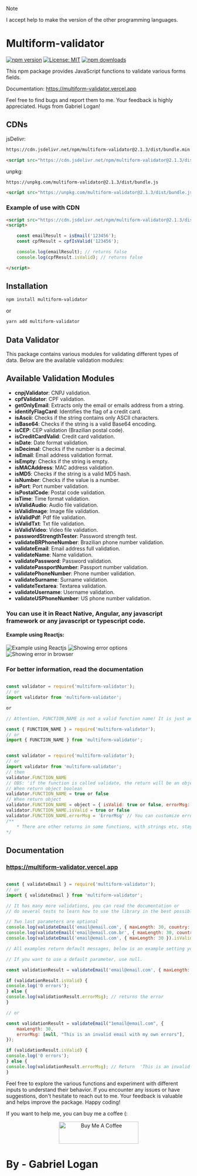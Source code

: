 > [!NOTE]
> I accept help to make the version of the other programming languages.

# Multiform-validator

[![npm version](https://badge.fury.io/js/multiform-validator.svg)](https://badge.fury.io/js/multiform-validator)
[![License: MIT](https://img.shields.io/badge/License-MIT-yellow.svg)](https://opensource.org/licenses/MIT)
[![npm downloads](https://img.shields.io/npm/dm/multiform-validator.svg?style=flat-square)](https://npm-stat.com/charts.html?package=multiform-validator)

This npm package provides JavaScript functions to validate various forms fields.

Documentation: https://multiform-validator.vercel.app

Feel free to find bugs and report them to me. Your feedback is highly appreciated. Hugs from Gabriel Logan!

## CDNs

jsDelivr:
```bash
https://cdn.jsdelivr.net/npm/multiform-validator@2.1.3/dist/bundle.min.js
```
```html
<script src="https://cdn.jsdelivr.net/npm/multiform-validator@2.1.3/dist/bundle.min.js"></script>
```

unpkg:
```bash
https://unpkg.com/multiform-validator@2.1.3/dist/bundle.js
```
```html
<script src="https://unpkg.com/multiform-validator@2.1.3/dist/bundle.js"></script>
```

### Example of use with CDN

```html
<script src="https://cdn.jsdelivr.net/npm/multiform-validator@2.1.3/dist/bundle.min.js"></script>
<script>

	const emailResult = isEmail('123456');
	const cpfResult = cpfIsValid('123456');

	console.log(emailResult); // returns false
	console.log(cpfResult.isValid); // returns false

</script>
```

## Installation

```bash
npm install multiform-validator
```

or

```bash
yarn add multiform-validator
```

## Data Validator

This package contains various modules for validating different types of data. Below are the available validation modules:

## Available Validation Modules

- **cnpjValidator**: CNPJ validation.
- **cpfValidator**: CPF validation.
- **getOnlyEmail**: Extracts only the email or emails address from a string.
- **identifyFlagCard**: Identifies the flag of a credit card.
- **isAscii**: Checks if the string contains only ASCII characters.
- **isBase64**: Checks if the string is a valid Base64 encoding.
- **isCEP**: CEP validation (Brazilian postal code).
- **isCreditCardValid**: Credit card validation.
- **isDate**: Date format validation.
- **isDecimal**: Checks if the number is a decimal.
- **isEmail**: Email address validation format.
- **isEmpty**: Checks if the string is empty.
- **isMACAddress**: MAC address validation.
- **isMD5**: Checks if the string is a valid MD5 hash.
- **isNumber**: Checks if the value is a number.
- **isPort**: Port number validation.
- **isPostalCode**: Postal code validation.
- **isTime**: Time format validation.
- **isValidAudio**: Audio file validation.
- **isValidImage**: Image file validation.
- **isValidPdf**: Pdf file validation.
- **isValidTxt**: Txt file validation.
- **isValidVideo**: Video file validation.
- **passwordStrengthTester**: Password strength test.
- **validateBRPhoneNumber**: Brazilian phone number validation.
- **validateEmail**: Email address full validation.
- **validateName**: Name validation.
- **validatePassword**: Password validation.
- **validatePassportNumber**: Passport number validation.
- **validatePhoneNumber**: Phone number validation.
- **validateSurname**: Surname validation.
- **validateTextarea**: Textarea validation.
- **validateUsername**: Username validation.
- **validateUSPhoneNumber**: US phone number validation.

### You can use it in React Native, Angular, any javascript framework or any javascript or typescript code.
#### Example using Reactjs:

![Example using Reactjs](https://raw.githubusercontent.com/Multiform-Validator/docs/main/images/exampleWithReactjs.png)
![Showing error options](https://raw.githubusercontent.com/Multiform-Validator/docs/main/images/options.png)
![Showing error in browser](https://raw.githubusercontent.com/Multiform-Validator/docs/main/images/showErro.png)

### For better information, read the documentation

```javascript

const validator = require('multiform-validator');
// or
import validator from 'multiform-validator';

or

// Attention, FUNCTION_NAME is not a valid function name! It is just an example of how to import the functions.

const { FUNCTION_NAME } = require('multiform-validator');
// or
import { FUNCTION_NAME } from 'multiform-validator';

```

```javascript

const validator = require('multiform-validator');
// or
import validator from 'multiform-validator';
// then
validator.FUNCTION_NAME
// OBS: 'if the function is called validate, the return will be an object and not boolean'
// When return object boolean
validator.FUNCTION_NAME = true or false
// When return object
validator.FUNCTION_NAME = object = { isValid: true or false, errorMsg: 'stringError' }
validator.FUNCTION_NAME.isValid = true or false
validator.FUNCTION_NAME.errorMsg = 'ErrorMsg' // You can customize errors
/**
	* There are other returns in some functions, with strings etc, stay tuned
*/
```

## Documentation
### https://multiform-validator.vercel.app

```javascript

const { validateEmail } = require('multiform-validator');
// or
import { validateEmail } from 'multiform-validator';

// It has many more validations, you can read the documentation or
// do several tests to learn how to use the library in the best possible way.

// Two last parameters are optional
console.log(validateEmail('email@email.com', { maxLength: 30, country: 'br' }).isValid); // returns false
console.log(validateEmail('email@email.com.br', { maxLength: 30, country: 'br' }).isValid); // returns true
console.log(validateEmail('email@email.com', { maxLength: 30 }).isValid); // returns true

// All examples return default messages, below is an example setting your own messages

// If you want to use a default parameter, use null.

const validationResult = validateEmail('email@email.com', { maxLength: 30 });

if (validationResult.isValid) {
console.log('0 errors');
} else {
console.log(validationResult.errorMsg); // returns the error
}

// or

const validationResult = validateEmail("1email@email.com", {
	maxLength: 30,
	errorMsg: [null, "This is an invalid email with my own errors"],
});

if (validationResult.isValid) {
console.log('0 errors');
} else {
console.log(validationResult.errorMsg); // Return  'This is an invalid email with my own errors'
}

```

Feel free to explore the various functions and experiment with different inputs to understand their behavior. If you encounter any issues or have suggestions, don't hesitate to reach out to me. Your feedback is valuable and helps improve the package. Happy coding!

If you want to help me, you can buy me a coffee (:

<p align="center">
	<a href="https://www.buymeacoffee.com/gabriellogan" target="_blank">
		<img src="https://cdn.buymeacoffee.com/buttons/v2/default-yellow.png" alt="Buy Me A Coffee" style="height: 60px !important;width: 217px !important;" >
	</a>
</p>

# By - Gabriel Logan
